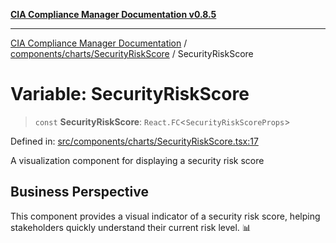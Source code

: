 [**CIA Compliance Manager Documentation v0.8.5**](../../../../README.md)

***

[CIA Compliance Manager Documentation](../../../../modules.md) / [components/charts/SecurityRiskScore](../README.md) / SecurityRiskScore

# Variable: SecurityRiskScore

> `const` **SecurityRiskScore**: `React.FC`\<`SecurityRiskScoreProps`\>

Defined in: [src/components/charts/SecurityRiskScore.tsx:17](https://github.com/Hack23/cia-compliance-manager/blob/3ae0301247f765ba03c8c0fe645db4718bb8af76/src/components/charts/SecurityRiskScore.tsx#L17)

A visualization component for displaying a security risk score

## Business Perspective

This component provides a visual indicator of a security risk score,
helping stakeholders quickly understand their current risk level. 📊
